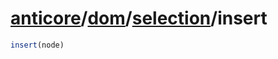 # [anticore](../../../../../#reference)/[dom](../../#reference)/[selection](../#reference)/<a name="reference">insert</a>

```js
insert(node)
```